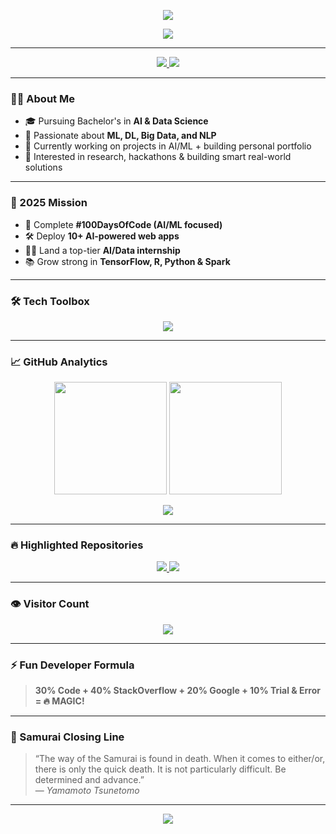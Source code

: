 <!-- Hero Banner -->
<p align="center">
  <img src="https://capsule-render.vercel.app/api?type=waving&color=gradient&height=200&section=header&text=Vaibhav%20Shewale&fontSize=40&fontColor=ffffff&animation=fadeIn" />
</p>

<p align="center">
  <img src="https://readme-typing-svg.herokuapp.com?font=Fira+Code&size=22&pause=1000&color=3b82f6&center=true&vCenter=true&multiline=true&width=700&lines=AI+%26+Data+Science+Enthusiast;Bachelor's+Student+in+AI+%26+DS;Building+smart+things+with+code;Lifelong+learner+and+curious+mind" />
</p>

---

<!-- Social Media -->
<p align="center">
  <a href="https://www.linkedin.com/in/vaibhav-shewale01/" target="_blank">
    <img src="https://img.shields.io/badge/LinkedIn-%230077B5.svg?style=for-the-badge&logo=linkedin&logoColor=white" />
  </a>
  <a href="https://x.com/VladNoxAeterna" target="_blank">
    <img src="https://img.shields.io/badge/X-000000?style=for-the-badge&logo=twitter&logoColor=white" />
  </a>
</p>

---

### 🙋‍♂️ About Me

- 🎓 Pursuing Bachelor's in **AI & Data Science**  
- 🧠 Passionate about **ML, DL, Big Data, and NLP**  
- 💼 Currently working on projects in AI/ML + building personal portfolio  
- 🚀 Interested in research, hackathons & building smart real-world solutions  

---

### 🎯 2025 Mission

- 🔁 Complete **#100DaysOfCode (AI/ML focused)**  
- 🛠️ Deploy **10+ AI-powered web apps**  
- 👨‍💻 Land a top-tier **AI/Data internship**  
- 📚 Grow strong in **TensorFlow, R, Python & Spark**

---

### 🛠️ Tech Toolbox

<p align="center">
  <img src="https://skillicons.dev/icons?i=python,r,tensorflow,pytorch,java,mysql,mongodb,git,github,docker" />
</p>

---

### 📈 GitHub Analytics

<p align="center">
  <img src="https://github-readme-stats.vercel.app/api?username=vaibhavsss&show_icons=true&theme=react&rank_icon=github" height="180"/>
  <img src="https://github-readme-streak-stats.herokuapp.com/?user=vaibhavsss&theme=react" height="180"/>
</p>

<p align="center">
  <img src="https://github-readme-stats.vercel.app/api/top-langs/?username=vaibhavsss&layout=compact&theme=react" />
</p>

---

### 🔥 Highlighted Repositories

<p align="center">
  <a href="https://github.com/vaibhavsss/AI-Project-Repo">
    <img src="https://github-readme-stats.vercel.app/api/pin/?username=vaibhavsss&repo=AI-Project-Repo&theme=react" />
  </a>
  <a href="https://github.com/vaibhavsss/Data-Science-Kit">
    <img src="https://github-readme-stats.vercel.app/api/pin/?username=vaibhavsss&repo=Data-Science-Kit&theme=react" />
  </a>
</p>

---

### 👁️ Visitor Count

<p align="center">
  <img src="https://profile-counter.glitch.me/vaibhavsss/count.svg" />
</p>

---

### ⚡ Fun Developer Formula

> **30% Code + 40% StackOverflow + 20% Google + 10% Trial & Error = 🔥 MAGIC!**

---

### 🥷 Samurai Closing Line

> “The way of the Samurai is found in death. When it comes to either/or, there is only the quick death. It is not particularly difficult. Be determined and advance.”  
> — *Yamamoto Tsunetomo*

---

<p align="center">
  <img src="https://capsule-render.vercel.app/api?type=waving&color=gradient&height=150&section=footer"/>
</p>
